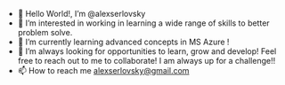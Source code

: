 - 👋 Hello World!, I’m @alexserlovsky
- 👀 I’m interested in working in learning a wide range of skills to better problem solve.
- 🌱 I’m currently learning advanced concepts in MS Azure !
- 💞️ I’m always looking for opportunities to learn, grow and develop! Feel free to reach out to me to collaborate! I am always up for a challenge!!
- 📫 How to reach me alexserlovsky@gmail.com

<!---
alexserlovsky/alexserlovsky is a ✨ special ✨ repository because its `README.md` (this file) appears on your GitHub profile.
You can click the Preview link to take a look at your changes.
--->
